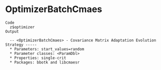 # OptimizerBatchCmaes

    Code
      z$optimizer
    Output
      
      -- <OptimizerBatchCmaes> - Covariance Matrix Adaptation Evolution Strategy -----
      * Parameters: start_values=random
      * Parameter classes: <ParamDbl>
      * Properties: single-crit
      * Packages: bbotk and libcmaesr

